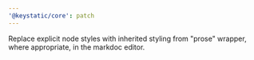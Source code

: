 ```yaml
---
'@keystatic/core': patch
---
```


Replace explicit node styles with inherited styling from "prose" wrapper, where
appropriate, in the markdoc editor.
